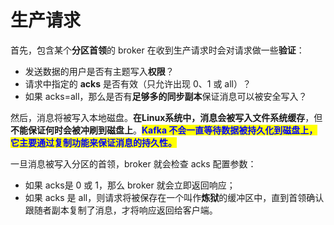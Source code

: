 # 生产请求

首先，包含某个**分区首领**的 broker 在收到生产请求时会对请求做一些**验证**：

* 发送数据的用户是否有主题写入**权限**？
* 请求中指定的 **acks** 是否有效（只允许出现 0、1 或 all）？
* 如果 acks=all，那么是否有**足够多的同步副本**保证消息可以被安全写入？

然后，消息将被写入本地磁盘。**在Linux系统中，消息会被写入文件系统缓存**，但**不能保证何时会被冲刷到磁盘上**。<mark style="color:blue;">**Kafka 不会一直等待数据被持久化到磁盘上，它主要通过复制功能来保证消息的持久性。**</mark>

一旦消息被写入分区的首领，broker 就会检查 acks 配置参数：

* 如果 acks是 0 或 1，那么 broker 就会立即返回响应；
* 如果 acks 是 all，则请求将被保存在一个叫作**炼狱**的缓冲区中，直到首领确认跟随者副本复制了消息，才将响应返回给客户端。
